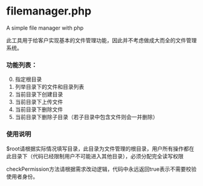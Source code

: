 # filemanager.php
A simple file manager with php

此工具用于给客户实现基本的文件管理功能，因此并不考虑做成大而全的文件管理系统。

### 功能列表：

0. 指定根目录
0. 列举目录下的文件和目录列表
0. 当前目录下创建目录
0. 当前目录下上传文件
0. 当前目录下删除文件
0. 当前目录下删除子目录（若子目录中包含文件则会一并删除）

### 使用说明

$root请根据实际情况填写目录，此目录为文件管理的根目录，用户所有操作都在此目录下（代码已经限制用户不可能进入其他目录），必须分配完全读写权限

checkPermission方法请根据需求改动逻辑，代码中永远返回true表示不需要校验使用者身份。
